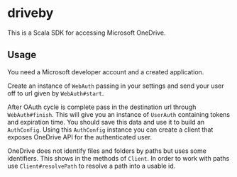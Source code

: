 # driveby

This is a Scala SDK for accessing Microsoft OneDrive.

## Usage

You need a Microsoft developer account and a created application.

Create an instance of `WebAuth` passing in your settings and send your user off to url given by `WebAuth#start`.

After OAuth cycle is complete pass in the destination url through `WebAuth#finish`. This will give you an instance of `UserAuth` containing tokens and expiration time. You should save this data and use it to build an `AuthConfig`. Using this `AuthConfig` instance you can create a client that exposes OneDrive API for the authenticated user. 

OneDrive does not identify files and folders by paths but uses some identifiers. This shows in the methods of `Client`. In order to work with paths use `Client#resolvePath` to resolve a path into a usable id.